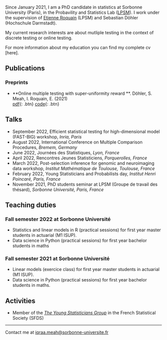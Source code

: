  Since January 2021, I am a PhD candidate in statistics at Sorbonne University (Paris), in the Probavility and Statistics Lab ([LPSM](https://www.lpsm.paris/)). I work under the supervision of [Etienne Roquain](https://etienneroquain-81.webself.net/) (LPSM) and Sebastian Döhler (Hochschule Darmstadt). 

My current research interests are about mutliple testing in the context of discrete testing or online testing. 

For more information about my education you can find my complete cv [here].

## Publications

### Preprints
* **Online multiple testing with super-uniformity reward **. Döhler, S. Meah, I. Roquain, E.  (2021)  
[<i class="fas fa-file-pdf"></i> pdf](https://arxiv.org/abs/2110.01255){: .btn}  [<i class="fab fa-github"></i> code](https://github.com/iqm15/SUREOMT){: .btn}


## Talks

* September 2022, Efficient statistical testing for high-dimensional model (FAST-BIG) workshop, *Inria, Paris*
* August 2022, International Conference on Multiple Comparison Procedures, *Bremem, Germany*
* June 2022, Journées des Statistiques, *Lyon, France*
* April 2022, Rencontres Jeunes Statisticiens, *Porquerolles, France*
* March 2022, Post-selection inference for genomic and neuroimaging data workshop, *Institut Mathématique de Toulouse, Toulouse, France*
* February 2022, Young Statisticians and Probabilists day, *Institut Henri Poincaré, Paris, France*
* November 2021, PhD students seminar at LPSM (Groupe de travail des thésard), *Sorbonne Université, Paris, France*



## Teaching duties

### Fall semester 2022 at Sorbonne Université
* Statistics and linear models in R (practical sessions) for first year master students in actuarial (M1 ISUP).
* Data science in Python (practical sessions) for first year bachelor students in maths

### Fall semester 2021 at Sorbonne Université
* Linear models (exercice class) for first year master students in actuarial (M1 ISUP).
* Data science in Python (practical sessions) for first year bachelor students in maths.

## Activities
* Member of the *[The Young Statisticians Group](https://www.sfds.asso.fr/fr/jeunes_statisticiens/468-les_jeunes_statisticiens/)* in the French Statistical Society (SFDS)

---
Contact me at iqraa.meah@sorbonne-universite.fr

